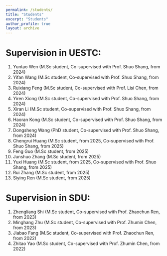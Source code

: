 ```yaml
---
permalink: /students/
title: "Students"
excerpt: "Students"
author_profile: true
layout: archive
---
```


# Supervision in UESTC:

1. Yuntao Wen (M.Sc student, Co-supervised with Prof. Shuo Shang, from 2024)
2. Yifan Wang (M.Sc student, Co-supervised with Prof. Shuo Shang, from 2024)
3. Ruixiang Feng (M.Sc student, Co-supervised with Prof. Lisi Chen, from 2024)
4. Yiren Xiong (M.Sc student, Co-supervised with Prof. Shuo Shang, from 2024)
5. Xiran Li (M.Sc student, Co-supervised with Prof. Shuo Shang, from 2024)
6. Haoran Kong (M.Sc student, Co-supervised with Prof. Shuo Shang, from 2024)
7. Dongsheng Wang (PhD student, Co-supervised with Prof. Shuo Shang, from 2024)
8. Chengrui Huang (M.Sc student, from 2025, Co-supervised with Prof. Shuo Shang, from 2025)
9. Feng Guo (M.Sc student, from 2025)
10. Junshuo Zhang (M.Sc student, from 2025)
11. Yuxi Huang (M.Sc student, from 2025, Co-supervised with Prof. Shuo Shang, from 2025)
12. Rui Zhang (M.Sc student, from 2025)
13. Siying Ren (M.Sc student, from 2025)


# Supervision in SDU:

1. Zhengliang Shi (M.Sc student, Co-supervised with Prof. Zhaochun Ren, from 2023)
2. Minghang Zhu (M.Sc student, Co-supervised with Prof. Zhumin Chen, from 2023)
3. Jiabao Fang (M.Sc student, Co-supervised with Prof. Zhaochun Ren, from 2022)
4. Zhitao Yao (M.Sc student, Co-supervised with Prof. Zhumin Chen, from 2022)
